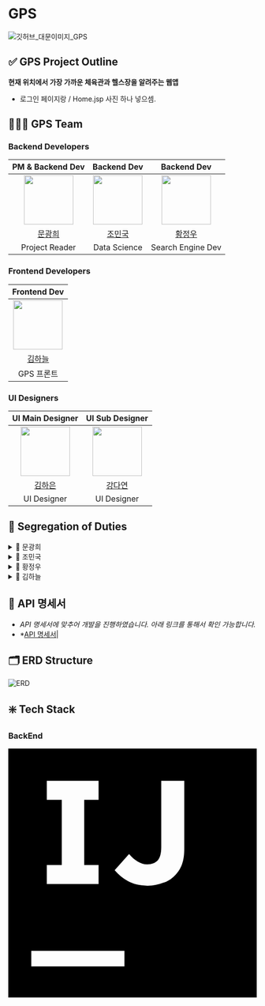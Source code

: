 # GPS


![깃허브_대문이미지_GPS](https://github.com/user-attachments/assets/cc2cd082-44dd-415e-b5e6-d52630289afc)



## ✅ GPS Project Outline

**현재 위치에서 가장 가까운 체육관과 헬스장을 알려주는 웹앱**

-  로그인 페이지랑 / Home.jsp 사진 하나 넣으셈.



## 🙆🏼‍♂️ GPS Team
### Backend Developers
|PM & Backend Dev|Backend Dev|Backend Dev|
|:---:|:---:|:---:|
|<img src="https://avatars.githubusercontent.com/u/94667528?v=4" width="100">|<img src="https://avatars.githubusercontent.com/u/83564922?v=4" width="100">|<img src="https://avatars.githubusercontent.com/u/108311766?v=4" width="100">|
|[문광희](https://github.com/MoonGwangHee)|[조민국](https://github.com/adward27)|[황정우](https://github.com/Tory99)|
|Project Reader|Data Science|Search Engine Dev|

### Frontend Developers
|Frontend Dev|
|:---:|
|<img src="https://avatars.githubusercontent.com/u/101345563?v=4" width="100">|
|[김하늘](https://github.com/Hagill)|
|GPS 프론트|

### UI Designers
|UI Main Designer|UI Sub Designer|
|:---:|:---:|
|<img src="https://avatars.githubusercontent.com/u/101501181?v=4" width="100">|<img src="https://avatars.githubusercontent.com/u/180533821?v=4" width="100">|
|[김하은](https://github.com/HaEunKI)|[강다연](https://github.com/dayeon1022)|
|UI Designer|UI Designer|



## 🚀 Segregation of Duties

<details>
  <summary> 👨 문광희 </summary>

**리뷰 및 커뮤니티 기능 개발**

-  주요 역할 : 리뷰 작성, 댓글 시스템, 사용자 인터렉션 기능 개발
-  필요 기술 : Spring Boot, WebSocket, Restful API, JPA/Hibernate
-  개발 내용 :
-  리뷰 작성 및 조회 API 개발
-  댓글 작성 및 답글 기능 구현
-  리뷰 및 댓글에 대한 실시간 알림 시스템 구축(WebSocket 활용)
-  계정 인증 관련(OAuth2.0 등)[카카오 ㆍ 구글] 구현
-  관리자 페이지 구성(FullStack) 구현
</details>


<details>
  <summary> 👨 조민국 </summary>
  
**DB 관리 및 지도 API 테스트**

-  주요 역할 : ERD 작성, 크롤링 , DB 구축, 테스트 데이터 생성
-  필요 기술 : Spring Boot, JPA, MySQL, Selenium, Faker(데이터 생성기)
-  개발 내용 :
-  크롤링을 통한 테스트 데이터 수집 (Gym, Member ,Review, Comment)
-  즐겨찾기 기능 구현
-  실시간 위치 추적 API 활용
</details>


<details>
  <summary> 👨 황정우 </summary>

**추천 시스템 및 검색 기능 개발**

-  주요 역할 : 사용자 맞춤형 추천 시스템 개발, 고급 검색 기능 구현
-  개발 내용 : 사용자의 리뷰, 선호도 등을 분석하여 개인화된 헬스장 추천 시스템 개발
-  키워드 및 필터 기반의 고급 검색 기능 구현.
-  추천 알고리즘 : 아이템 기반의 협업필터링
</details>


<details>
  <summary> 👨 김하늘 </summary>

**JSP 및 Front 통합**

-  주요 역할 : 백엔드에서 제공하는 데이터를 JSP 페이지에 통합하고, 사용자 인터페이스를 개발
-  필요 기술 : JSP, HTML, CSS, JS , jQuery, AJAX , (JS 라이브러리 등등)
-  개발 내용 :
-  백엔드 API로부터 데이터를 가져와서 JSP 페이지에 동적으로 렌더링
-  UI 디자인 및 구현
-  사용자 입력을 처리하고, 백엔드와 통신하여 데이터 전송 및 수신 (AJAX 사용)
-  리뷰 작성, 댓글 시스템 등 사용자 Interaction 기능 구현
-  검색 기능 및 추천 결과를 JSP 페이지에 표시
</details>


## 📄 API 명세서

-  *API 명세서에 맞추어 개발을 진행하였습니다. 아래 링크를 통해서 확인 가능합니다.*
-  *[API 명세서](https://docs.google.com/spreadsheets/d/1kI0cgY5cfk9ynzWFlbx6ZJ6sjQnQAZhjqAqGpv3Mh2U/edit?pli=1&gid=0#gid=0)|


## 🗂️ ERD Structure

![ERD](https://github.com/user-attachments/assets/f9775516-a0ef-4f47-8a89-07565f620835)


## ❇️ Tech Stack


### BackEnd

<svg role="img" viewBox="0 0 24 24" xmlns="http://www.w3.org/2000/svg"><title>IntelliJ IDEA</title><path d="M0 0v24h24V0zm3.723 3.111h5v1.834h-1.39v6.277h1.39v1.834h-5v-1.834h1.444V4.945H3.723zm11.055 0H17v6.5c0 .612-.055 1.111-.222 1.556-.167.444-.39.777-.723 1.11-.277.279-.666.557-1.11.668a3.933 3.933 0 0 1-1.445.278c-.778 0-1.444-.167-1.944-.445a4.81 4.81 0 0 1-1.279-1.056l1.39-1.555c.277.334.555.555.833.722.277.167.611.278.945.278.389 0 .721-.111 1-.389.221-.278.333-.667.333-1.278zM2.222 19.5h9V21h-9z"/></svg>






